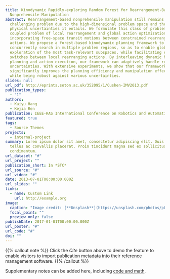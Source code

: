 ```yaml
---
title: Kinodynamic Rapidly-exploring Random Forest for Rearrangement-Based
  Nonprehensile Manipulation
abstract: Rearrangement-based nonprehensile manipulation still remains as a
  challenging problem due to the high-dimensional problem space and the complex
  physical uncertainties it entails. We formulate this class of problems as a
  coupled problem of local rearrangement and global action optimization by
  incorporating free-space transit motions between constrained rearranging
  actions. We propose a forest-based kinodynamic planning framework to
  concurrently search in multiple problem regions, so as to enable global
  exploration of the most task-relevant subspaces, while facilitating effective
  switches between local rearranging actions. By interleaving dynamic horizon
  planning and action execution, our framework can adaptively handle real-world
  uncertainties. With extensive experiments, we show that our framework
  significantly improves the planning efficiency and manipulation effectiveness
  while being robust against various uncertainties.
slides: null
url_pdf: http://eprints.soton.ac.uk/352095/1/Cushen-IMV2013.pdf
publication_types:
  - "1"
authors:
  - Kaiyu Hang
  - Kejia Ren
publication: IEEE-RAS International Conference on Robotics and Automation (IEEE-RAS ICRA)
featured: true
tags:
  - Source Themes
projects:
  - internal-project
summary: Lorem ipsum dolor sit amet, consectetur adipiscing elit. Duis posuere
  tellus ac convallis placerat. Proin tincidunt magna sed ex sollicitudin
  condimentum.
url_dataset: "#"
url_project: ""
publication_short: In *STC*
url_source: "#"
url_video: "#"
date: 2013-07-01T00:00:00.000Z
url_slides: ""
links:
  - name: Custom Link
    url: http://example.org
image:
  caption: "Image credit: [**Unsplash**](https://unsplash.com/photos/pLCdAaMFLTE)"
  focal_point: ""
  preview_only: false
publishDate: 2017-01-01T00:00:00.000Z
url_poster: "#"
url_code: "#"
doi: ""
---
```


{{% callout note %}}
Click the _Cite_ button above to demo the feature to enable visitors to import publication metadata into their reference management software.
{{% /callout %}}

Supplementary notes can be added here, including [code and math](https://wowchemy.com/docs/content/writing-markdown-latex/).
